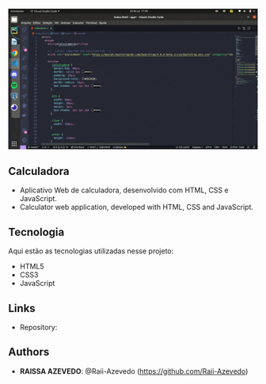 ![Calculadora](https://github.com/Raii-Azevedo/app-Calculadora/blob/master/Calculadora.gif)
 
## Calculadora
 - Aplicativo Web de calculadora, desenvolvido com HTML, CSS e JavaScript.
 - Calculator web application, developed with HTML, CSS and JavaScript.

## Tecnologia
 
Aqui estão as tecnologias utilizadas nesse projeto:
 
- HTML5
- CSS3
- JavaScript

 
## Links
 
  - Repository: 

 
## Authors
 
* **RAISSA AZEVEDO**: @Raii-Azevedo (https://github.com/Raii-Azevedo)
 
 
